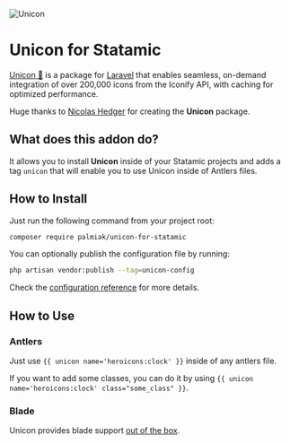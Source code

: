 ![Unicon](https://github.com/user-attachments/assets/13ef809b-59c9-43b3-b823-15df6b14b2b1)


# Unicon for Statamic

[Unicon 🦄](https://unicon.rocks/) is a package for [Laravel](https://laravel.com/) that enables seamless, on-demand integration of over 200,000 icons from the Iconify API, with caching for optimized performance.

Huge thanks to [Nicolas Hedger](https://github.com/nhedger/) for creating the **Unicon** package.

## What does this addon do?
It allows you to install **Unicon** inside of your Statamic projects and adds a tag `unicon` that will enable you to use Unicon inside of Antlers files.

## How to Install

Just run the following command from your project root:

``` bash
composer require palmiak/unicon-for-statamic
```

You can optionally publish the configuration file by running:

```bash
php artisan vendor:publish --tag=unicon-config
```
Check the [configuration reference](https://unicon.rocks/config-reference) for more details.

## How to Use

### Antlers
Just use `{{ unicon name='heroicons:clock' }}` inside of any antlers file. 

If you want to add some classes, you can do it by using `{{ unicon name='heroicons:clock' class="some_class" }}`.

### Blade
Unicon provides blade support [out of the box](https://unicon.rocks/components/blade-component).
